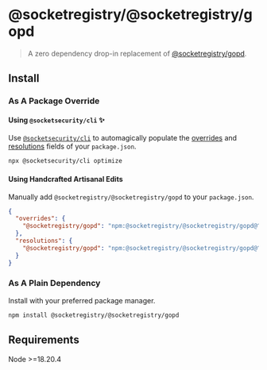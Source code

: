 # @socketregistry/@socketregistry/gopd

> A zero dependency drop-in replacement of
> [@socketregistry/gopd](https://www.npmjs.com/package/@socketregistry/gopd).

## Install

### As A Package Override

#### Using `@socketsecurity/cli` :sparkles:

Use [`@socketsecurity/cli`](https://www.npmjs.com/package/@socketsecurity/cli)
to automagically populate the
[overrides](https://docs.npmjs.com/cli/v9/configuring-npm/package-json#overrides)
and [resolutions](https://yarnpkg.com/configuration/manifest#resolutions) fields
of your `package.json`.

```sh
npx @socketsecurity/cli optimize
```

#### Using Handcrafted Artisanal Edits

Manually add `@socketregistry/@socketregistry/gopd` to your `package.json`.

```json
{
  "overrides": {
    "@socketregistry/gopd": "npm:@socketregistry/@socketregistry/gopd@^1"
  },
  "resolutions": {
    "@socketregistry/gopd": "npm:@socketregistry/@socketregistry/gopd@^1"
  }
}
```

### As A Plain Dependency

Install with your preferred package manager.

```sh
npm install @socketregistry/@socketregistry/gopd
```

## Requirements

Node &gt;=18.20.4
